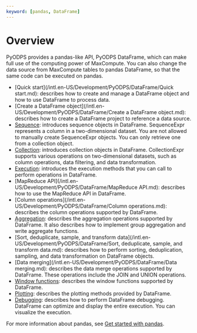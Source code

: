 ```yaml
---
keyword: [pandas, DataFrame]
---
```


# Overview

PyODPS provides a pandas-like API, PyODPS DataFrame, which can make full use of the computing power of MaxCompute. You can also change the data source from MaxCompute tables to pandas DataFrame, so that the same code can be executed on pandas.

-   [Quick start](/intl.en-US/Development/PyODPS/DataFrame/Quick start.md): describes how to create and manage a DataFrame object and how to use DataFrame to process data.
-   [Create a DataFrame object](/intl.en-US/Development/PyODPS/DataFrame/Create a DataFrame object.md): describes how to create a DataFrame project to reference a data source.
-   [Sequence](/intl.en-US/Development/PyODPS/DataFrame/Sequence.md): introduces sequence objects in DataFrame. SequenceExpr represents a column in a two-dimensional dataset. You are not allowed to manually create SequenceExpr objects. You can only retrieve one from a collection object.
-   [Collection](/intl.en-US/Development/PyODPS/DataFrame/Collection.md): introduces collection objects in DataFrame. CollectionExpr supports various operations on two-dimensional datasets, such as column operations, data filtering, and data transformation.
-   [Execution](/intl.en-US/Development/PyODPS/DataFrame/Execution.md): introduces the execution methods that you can call to perform operations in DataFrame.
-   [MapReduce API](/intl.en-US/Development/PyODPS/DataFrame/MapReduce API.md): describes how to use the MapReduce API in DataFrame.
-   [Column operations](/intl.en-US/Development/PyODPS/DataFrame/Column operations.md): describes the column operations supported by DataFrame.
-   [Aggregation](/intl.en-US/Development/PyODPS/DataFrame/Aggregation.md): describes the aggregation operations supported by DataFrame. It also describes how to implement group aggregation and write aggregate functions.
-   [Sort, deduplicate, sample, and transform data](/intl.en-US/Development/PyODPS/DataFrame/Sort, deduplicate, sample, and transform data.md): describes how to perform sorting, deduplication, sampling, and data transformation on DataFrame objects.
-   [Data merging](/intl.en-US/Development/PyODPS/DataFrame/Data merging.md): describes the data merge operations supported by DataFrame. These operations include the JOIN and UNION operations.
-   [Window functions](): describes the window functions supported by DataFrame.
-   [Plotting](/intl.en-US/Development/PyODPS/DataFrame/Plotting.md): describes the plotting methods provided by DataFrame.
-   [Debugging](/intl.en-US/Development/PyODPS/DataFrame/Debugging.md): describes how to perform DataFrame debugging. DataFrame can optimize and display the entire execution. You can visualize the execution.

For more information about pandas, see [Get started with pandas](https://yq.aliyun.com/articles/596296).

